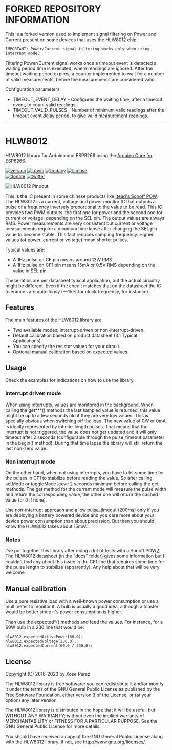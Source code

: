 # FORKED REPOSITORY INFORMATION

This is a forked version used to implement signal filtering on Power and Current present on some devices that uses the HLW8012 chip.

`IMPORTANT: Power/Current signal filtering works only when using interrupt mode.`

Filtering Power/Current signal works once a timeout event is detected a waiting period time is executed, where readings are ignored. After the timeout waiting period expires, a counter implemented to wait for a number of valid measurements, before the measurements are considered valid.

Configuration parameters:

- TIMEOUT_EVENT_DELAY - Configures the waiting time, after a timeout event, to count valid readings
- TIMEOUT_VALID_PULSES - Number of minimum valid readings after the timeout event delay period, to give valid measurement readings.



---



# HLW8012

HLW8012 library for Arduino and ESP8266 using the [Arduino Core for ESP8266][1].

[![version](https://img.shields.io/badge/version-1.1.1-brightgreen.svg)](CHANGELOG.md)
[![travis](https://travis-ci.org/xoseperez/hlw8012.svg?branch=master)](https://travis-ci.org/xoseperez/hlw8012)
[![codacy](https://img.shields.io/codacy/grade/8490fe74f2f745f299df057fdba1351a/master.svg)](https://www.codacy.com/app/xoseperez/hlw8012/dashboard)
[![license](https://img.shields.io/github/license/xoseperez/hlw8012.svg)](LICENSE)
<br />
[![donate](https://img.shields.io/badge/donate-PayPal-blue.svg)](https://www.paypal.com/cgi-bin/webscr?cmd=_donations&business=xose%2eperez%40gmail%2ecom&lc=US&no_note=0&currency_code=EUR&bn=PP%2dDonationsBF%3abtn_donate_LG%2egif%3aNonHostedGuest)
[![twitter](https://img.shields.io/twitter/follow/xoseperez.svg?style=social)](https://twitter.com/intent/follow?screen_name=xoseperez)

![HLW8012 Pinoout](/docs/HLW8012_pinout.png)


This is the IC present in some chinese products like [Itead's Sonoff POW][2].
The HLW8012 is a current, voltage and power monitor IC that outputs a pulse of a frequency inversely proportional to the value to be read.
This IC provides two PWM outputs, the first one for power and the second one for current or voltage, depending on the SEL pin. The output values are always RMS. Power measurements are very consistent but current or voltage measurements require a minimum time lapse after changing the SEL pin value to become stable. This fact reduces sampling frequency.
Higher values (of power, current or voltage) mean shorter pulses.

Typical values are:

* A 1Hz pulse on CF pin means around 12W RMS
* A 1Hz pulse on CF1 pin means 15mA or 0.5V RMS depending on the value in SEL pin

These ratios are per datasheet typical application, but the actual circuitry might be different.
Even if the circuit matches that on the datasheet the IC tolerances are quite loosy (+-15% for clock frequency, for instance).

## Features

The main features of the HLW8012 library are:

* Two available modes: interrupt-driven or non-interrupt-driven.
* Default calibration based on product datasheet (3.1 Typical Applications).
* You can specify the resistor values for your circuit.
* Optional manual calibration based on expected values.

## Usage

Check the examples for indications on how to use the library.

### Interrupt driven mode

When using interrupts, values are monitored in the background. When calling the get***() methods the last sampled value is returned, this value might be up to a few seconds old if they are very low values. This is specially obvious when switching off the load. The new value of 0W or 0mA is ideally represented by infinite-length pulses. That means that the interrupt is not triggered, the value does not get updated and it will only timeout after 2 seconds (configurable through the pulse_timeout parameter in the begin() method). During that time lapse the library will still return the last non-zero value.

### Non interrupt mode

On the other hand, when not using interrupts, you have to let some time for the pulses in CF1 to stabilize before reading the value. So after calling setMode or toggleMode leave 2 seconds minimum before calling the get methods. The get method for the current mode will measure the pulse width and return the corresponding value, the other one will return the cached value (or 0 if none).

Use non-interrupt approach and a low pulse_timeout (200ms) only if you are deploying a battery powered device and you care more about your device power consumption than about precission. But then you should know the HLW8012 takes about 15mW...

### Notes

I've put together this library after doing a lot of tests with a Sonoff POW[2]. The HLW8012 datasheet (in the "docs" folder) gives some information but I couldn't find any about this issue in the CF1 line that requires some time for the pulse length to stabilize (apparently). Any help about that will be very welcome.

## Manual calibration

Use a pure resistive load with a well-known power consumption or use a multimeter to monitor it. A bulb is usually a good idea, although a toaster would be better since it's power consumption is higher.

Then use the expected*() methods and feed the values. For instance, for a 60W bulb in a 230 line that would be:

```
hlw8012.expectedActivePower(60.0);
hlw8012.expectedVoltage(230.0);
hlw8012.expectedCurrent(60.0 / 230.0);
```


[1]:https://github.com/esp8266/Arduino
[2]:https://www.itead.cc/sonoff-pow.html?acc=70efdf2ec9b086079795c442636b55fb

## License

Copyright (C) 2016-2023 by Xose Pérez <xose dot perez at gmail dot com>

The HLW8012 library is free software: you can redistribute it and/or modify
it under the terms of the GNU General Public License as published by
the Free Software Foundation, either version 3 of the License, or
(at your option) any later version.

The HLW8012 library is distributed in the hope that it will be useful,
but WITHOUT ANY WARRANTY; without even the implied warranty of
MERCHANTABILITY or FITNESS FOR A PARTICULAR PURPOSE.  See the
GNU General Public License for more details.

You should have received a copy of the GNU General Public License
along with the HLW8012 library.  If not, see <http://www.gnu.org/licenses/>.
